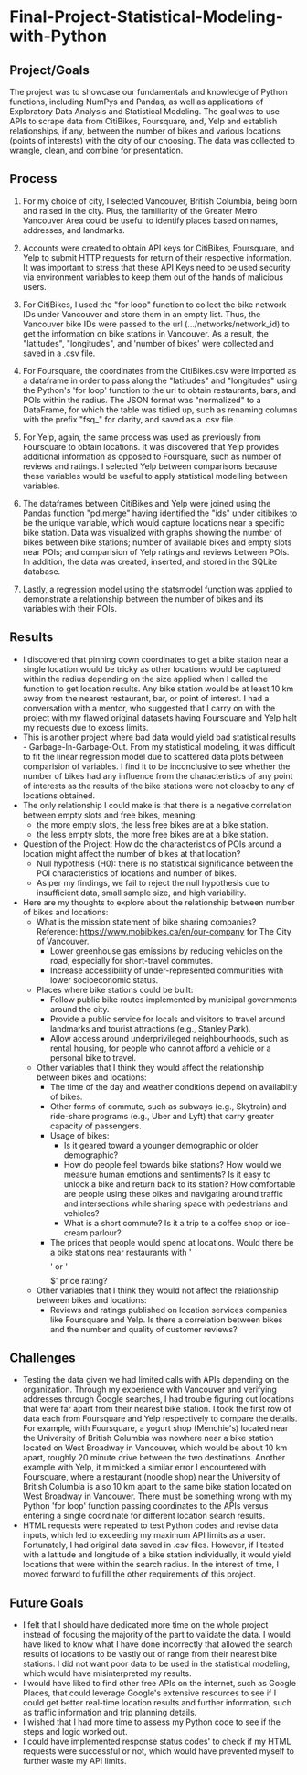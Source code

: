 # Final-Project-Statistical-Modeling-with-Python

## Project/Goals
The project was to showcase our fundamentals and knowledge of Python functions, including NumPys and Pandas, as well as applications of Exploratory Data Analysis and Statistical Modeling. The goal was to use APIs to scrape data from CitiBikes, Foursquare, and, Yelp and establish relationships, if any, between the number of bikes and various locations (points of interests) with the city of our choosing.  The data was collected to wrangle, clean, and combine for presentation.

## Process
1. For my choice of city, I selected Vancouver, British Columbia, being born and raised in the city.  Plus, the familiarity of the Greater Metro Vancouver Area could be useful to identify places based on names, addresses, and landmarks.
   
2. Accounts were created to obtain API keys for CitiBikes, Foursquare, and Yelp to submit HTTP requests for return of their respective information.  It was important to stress that these API Keys need to be used security via environment variables to keep them out of the hands of malicious users.

3. For CitiBikes, I used the "for loop" function to collect the bike network IDs under Vancouver and store them in an empty list.  Thus, the Vancouver bike IDs were passed to the url (.../networks/network_id) to get the information on bike stations in Vancouver.  As a result, the "latitudes", "longitudes", and 'number of bikes' were collected and saved in a .csv file.

4. For Foursquare, the coordinates from the CitiBikes.csv were imported as a dataframe in order to pass along the "latitudes" and "longitudes" using the Python's 'for loop' function to the url to obtain restaurants, bars, and POIs within the radius.  The JSON format was "normalized" to a DataFrame, for which the table was tidied up, such as renaming columns with the prefix "fsq_" for clarity, and saved as a .csv file.

5. For Yelp, again, the same process was used as previously from Foursquare to obtain locations.  It was discovered that Yelp provides additional information as opposed to Foursquare, such as number of reviews and ratings.  I selected Yelp between comparisons because these variables would be useful to apply statistical modelling between variables.

6. The dataframes between CitiBikes and Yelp were joined using the Pandas function "pd.merge" having identified the "ids" under citibikes to be the unique variable, which would capture locations near a specific bike station.  Data was visualized with graphs showing the number of bikes between bike stations; number of available bikes and empty slots near POIs; and comparision of Yelp ratings and reviews between POIs.  In addition, the data was created, inserted, and stored in the SQLite database.

7. Lastly, a regression model using the statsmodel function was applied to demonstrate a relationship between the number of bikes and its variables with their POIs.

## Results
- I discovered that pinning down coordinates to get a bike station near a single location would be tricky as other locations would be captured within the radius depending on the size applied when I called the function to get location results.  Any bike station would be at least 10 km away from the nearest restaurant, bar, or point of interest.  I had a conversation with a mentor, who suggested that I carry on with the project with my flawed original datasets having Foursquare and Yelp halt my requests due to excess limits.
- This is another project where bad data would yield bad statistical results - Garbage-In-Garbage-Out.  From my statistical modeling, it was difficult to fit the linear regression model due to scattered data plots between comparision of variables.  I find it to be inconclusive to see whether the number of bikes had any influence from the characteristics of any point of interests as the results of the bike stations were not closeby to any of locations obtained.
- The only relationship I could make is that there is a negative correlation between empty slots and free bikes, meaning:
  - the more empty slots, the less free bikes are at a bike station.
  - the less empty slots, the more free bikes are at a bike station.
- Question of the Project: How do the characteristics of POIs around a location might affect the number of bikes at that location?
  - Null hypothesis (H0): there is no statistical significance between the POI characteristics of locations and number of bikes.
  - As per my findings, we fail to reject the null hypothesis due to insufficient data, small sample size, and high variability.
- Here are my thoughts to explore about the relationship between number of bikes and locations:
  - What is the mission statement of bike sharing companies?  Reference: https://www.mobibikes.ca/en/our-company for The City of Vancouver.
    - Lower greenhouse gas emissions by reducing vehicles on the road, especially for short-travel commutes.
    - Increase accessibility of under-represented communities with lower socioeconomic status.
  - Places where bike stations could be built:
    - Follow public bike routes implemented by municipal governments around the city.
    - Provide a public service for locals and visitors to travel around landmarks and tourist attractions (e.g., Stanley Park).
    - Allow access around underprivileged neighbourhoods, such as rental housing, for people who cannot afford a vehicle or a personal bike to travel.
  - Other variables that I think they would affect the relationship between bikes and locations:
    - The time of the day and weather conditions depend on availabilty of bikes.
    - Other forms of commute, such as subways (e.g., Skytrain) and ride-share programs (e.g., Uber and Lyft) that carry greater capacity of passengers.
    - Usage of bikes:
      - Is it geared toward a younger demographic or older demographic?
      - How do people feel towards bike stations?  How would we measure human emotions and sentiments?  Is it easy to unlock a bike and return back to its station?  How comfortable are people using these bikes and navigating around traffic and intersections while sharing space with pedestrians and vehicles?
      - What is a short commute?  Is it a trip to a coffee shop or ice-cream parlour?
    - The prices that people would spend at locations.  Would there be a bike stations near restaurants with '$$$$' or '$$$$$' price rating?
  - Other variables that I think they would not affect the relationship between bikes and locations:
    - Reviews and ratings published on location services companies like Foursquare and Yelp.  Is there a correlation between bikes and the number and quality of customer reviews?

## Challenges 
- Testing the data given we had limited calls with APIs depending on the organization.  Through my experience with Vancouver and verifying addresses through Google searches, I had trouble figuring out locations that were far apart from their nearest bike station.  I took the first row of data each from Foursquare and Yelp respectively to compare the details.  For example, with Foursquare, a yogurt shop (Menchie's) located near the University of British Columbia was nowhere near a bike station located on West Broadway in Vancouver, which would be about 10 km apart, roughly 20 minute drive between the two destinations.  Another example with Yelp, it mimicked a similar error I encountered with Foursquare, where a restaurant (noodle shop) near the University of British Columbia is also 10 km apart to the same bike station located on West Broadway in Vancouver.  There must be something wrong with my Python 'for loop' function passing coordinates to the APIs versus entering a single coordinate for different location search results.
- HTML requests were repeated to test Python codes and revise data inputs, which led to exceeding my maximum API limits as a user.  Fortunately, I had original data saved in .csv files.  However, if I tested with a latitude and longitude of a bike station individually, it would yield locations that were within the search radius.  In the interest of time, I moved forward to fulfill the other requirements of this project.

## Future Goals
- I felt that I should have dedicated more time on the whole project instead of focusing the majority of the part to validate the data.  I would have liked to know what I have done incorrectly that allowed the search results of locations to be vastly out of range from their nearest bike stations.  I did not want poor data to be used in the statistical modeling, which would have misinterpreted my results.
- I would have liked to find other free APIs on the internet, such as Google Places, that could leverage Google's extensive resources to see if I could get better real-time location results and further information, such as traffic information and trip planning details.
- I wished that I had more time to assess my Python code to see if the steps and logic worked out.
- I could have implemented response status codes' to check if my HTML requests were successful or not, which would have prevented myself to further waste my API limits.
